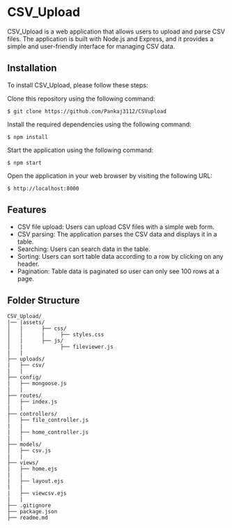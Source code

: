 # CSV_Upload
CSV_Upload is a web application that allows users to upload and parse CSV files. The application is built with Node.js and Express, and it provides a simple and user-friendly interface for managing CSV data.

## Installation
To install CSV_Upload, please follow these steps:

Clone this repository using the following command:
```
$ git clone https://github.com/Pankaj3112/CSVupload
```
Install the required dependencies using the following command:
```
$ npm install 
```
Start the application using the following command:
```
$ npm start 
```
Open the application in your web browser by visiting the following URL:
```
$ http://localhost:8000 
```

## Features
* CSV file upload: Users can upload CSV files with a simple web form.
* CSV parsing: The application parses the CSV data and displays it in a table.
* Searching: Users can search data in the table.
* Sorting: Users can sort table data according to a row by clicking on any header.
* Pagination: Table data is paginated so user can only see 100 rows at a page.

## Folder Structure
```
CSV_Upload/
|── |assets/
│   |      ├── css/
│   │      |     ├── styles.css
│   |      ├── js/
│   |            ├── fileviewer.js
|   |
├── uploads/
|   ├── csv/
|   |
├── config/
|   ├── mongoose.js
|   |
├── routes/
│   ├── index.js
|   |
├── controllers/
│   ├── file_controller.js
|   |
|   ├── home_controller.js
|   |
├── models/
│   ├── csv.js
|   |
├── views/
|   ├── home.ejs
|   |
|   ├── layout.ejs
|   |
|   ├── viewcsv.ejs
|   |     
├── .gitignore
├── package.json
├── readme.md
